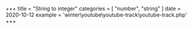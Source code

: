 +++
title = "String to integer"
categories = [ "number", "string" ]
date = 2020-10-12
example = 'winter\youtube\youtube-track\youtube-track.php'
+++
